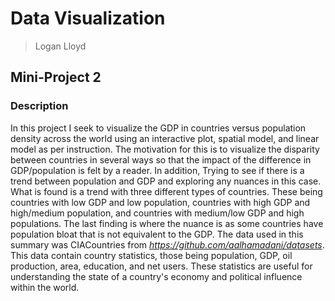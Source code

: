 # Data Visualization 

> Logan Lloyd

## Mini-Project 2

### Description

In this project I seek to visualize the GDP in countries versus population density across 
the world using an interactive plot, spatial model, and linear model as per instruction.
The motivation for this is to visualize the disparity between countries in several ways 
so that the impact of the difference in GDP/population is felt by a reader. In addition, 
Trying to see if there is a trend between population and GDP and exploring any nuances in 
this case. What is found is a trend with three different types of countries. These being
countries with low GDP and low population, countries with high GDP and high/medium 
population, and countries with medium/low GDP and high populations. The last finding is 
where the nuance is as some countries have population bloat that is not equivalent to the
GDP. The data used in this summary was CIACountries from *https://github.com/aalhamadani/datasets*.
This data contain country statistics, those being population, GDP, oil production, area, education, 
and net users. These statistics are useful for understanding the state of a country's 
economy and political influence within the world.


